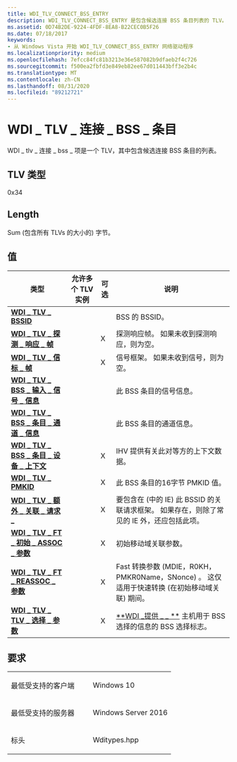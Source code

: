 ```yaml
---
title: WDI_TLV_CONNECT_BSS_ENTRY
description: WDI_TLV_CONNECT_BSS_ENTRY 是包含候选连接 BSS 条目列表的 TLV。
ms.assetid: 0D74B2DE-9224-4FDF-8EA8-B22CEC0B5F26
ms.date: 07/18/2017
keywords:
- 从 Windows Vista 开始 WDI_TLV_CONNECT_BSS_ENTRY 网络驱动程序
ms.localizationpriority: medium
ms.openlocfilehash: 7efcc84fc81b3213e36e587082b9dfaeb2f4c726
ms.sourcegitcommit: f500ea2fbfd3e849eb82ee67d011443bff3e2b4c
ms.translationtype: MT
ms.contentlocale: zh-CN
ms.lasthandoff: 08/31/2020
ms.locfileid: "89212721"
---
```

# <a name="wdi_tlv_connect_bss_entry"></a>WDI \_ TLV \_ 连接 \_ BSS \_ 条目


WDI \_ tlv \_ 连接 \_ bss \_ 项是一个 TLV，其中包含候选连接 BSS 条目的列表。

## <a name="tlv-type"></a>TLV 类型


0x34

## <a name="length"></a>Length


Sum (包含所有 TLVs 的大小的) 字节。

## <a name="values"></a>值


| 类型                                                                                        | 允许多个 TLV 实例 | 可选 | 说明                                                                                                                                                   |
|---------------------------------------------------------------------------------------------|--------------------------------|----------|---------------------------------------------------------------------------------------------------------------------------------------------------------------|
| [**WDI \_ TLV \_ BSSID**](wdi-tlv-bssid.md)                                                    |                                |          | BSS 的 BSSID。                                                                                                                                         |
| [**WDI \_ TLV \_ 探测 \_ 响应 \_ 帧**](wdi-tlv-probe-response-frame.md)                    |                                | X        | 探测响应帧。 如果未收到探测响应，则为空。                                                                        |
| [**WDI \_ TLV \_ 信标 \_ 帧**](wdi-tlv-beacon-frame.md)                                     |                                | X        | 信号框架。 如果未收到信号，则为空。                                                                                        |
| [**WDI \_ TLV \_ BSS \_ 输入 \_ 信号 \_ 信息**](wdi-tlv-bss-entry-signal-info.md)                 |                                |          | 此 BSS 条目的信号信息。                                                                                                                    |
| [**WDI \_ TLV \_ BSS \_ 条目 \_ 通道 \_ 信息**](wdi-tlv-bss-entry-channel-info.md)               |                                |          | 此 BSS 条目的通道信息。                                                                                                                   |
| [**WDI \_ TLV \_ BSS \_ 条目 \_ 设备 \_ 上下文**](wdi-tlv-bss-entry-device-context.md)           |                                | X        | IHV 提供有关此对等方的上下文数据。                                                                                                                |
| [**WDI \_ TLV \_ PMKID**](wdi-tlv-pmkid.md)                                                    |                                | X        | 此 BSS 条目的16字节 PMKID 值。                                                                                                                   |
| [**WDI \_ TLV \_ 额外 \_ 关联 \_ 请求 \_**](wdi-tlv-extra-association-request-ies.md) |                                | X        | 要包含在 (中的 IE) 此 BSSID 的关联请求框架。 如果存在，则除了常见的 IE 外，还应包括此项。                  |
| [**WDI \_ TLV \_ FT \_ 初始 \_ ASSOC \_ 参数**](wdi-tlv-ft-initial-assoc-parameters.md)     |                                | X        | 初始移动域关联参数。                                                                                                           |
| [**WDI \_ TLV \_ FT \_ REASSOC \_ 参数**](wdi-tlv-ft-reassoc-parameters.md)                  |                                | X        | Fast 转换参数 (MDIE，R0KH，PMKR0Name，SNonce) 。 这仅适用于快速转换 (在初始移动域关联) 期间。 |
| [**WDI \_ TLV \_ TLV \_ 选择 \_ 参数**](wdi-tlv-bss-selection-parameters.md)            |                                | X        | [**WDI \_提供 \_ \_ **](/windows-hardware/drivers/ddi/wditypes/ne-wditypes-_wdi_bss_selection_flags) 主机用于 BSS 选择的信息的 BSS 选择标志。                               |

 

<a name="requirements"></a>要求
------------

<table>
<colgroup>
<col width="50%" />
<col width="50%" />
</colgroup>
<tbody>
<tr class="odd">
<td><p>最低受支持的客户端</p></td>
<td><p>Windows 10</p></td>
</tr>
<tr class="even">
<td><p>最低受支持的服务器</p></td>
<td><p>Windows Server 2016</p></td>
</tr>
<tr class="odd">
<td><p>标头</p></td>
<td>Wditypes.hpp</td>
</tr>
</tbody>
</table>

 

